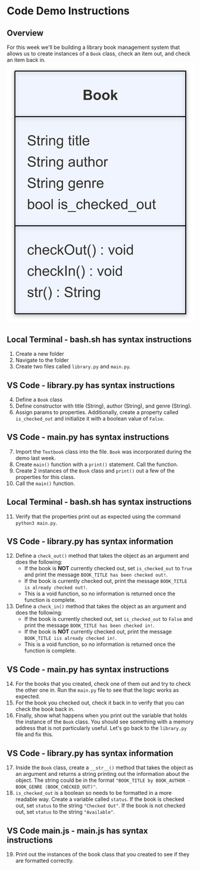 # Code Demo Instructions

## Overview
For this week we'll be building a library book management system that allows us to create instances of a `Book` class, check an item out, and check an item back in.
![Book class](./Book.png)

## Local Terminal - bash.sh has syntax instructions
1. Create a new folder
2. Navigate to the folder
3. Create two files called `library.py` and `main.py`.

## VS Code - library.py has syntax instructions
4. Define a `Book` class
5. Define constructor with title (String), author (String), and genre (String).
6. Assign params to properties. Additionally, create a property called `is_checked_out` and initialize it with a boolean value of `False`.

## VS Code - main.py has syntax instructions
7. Import the `Textbook` class into the file. `Book` was incorporated during the demo last week.
8. Create `main()` function with a `print()` statement. Call the function.
9. Create 2 instances of the `Book` class and `print()` out a few of the properties for this class.
10. Call the `main()` function.

## Local Terminal - bash.sh has syntax instructions
11. Verify that the properties print out as expected using the command `python3 main.py`.

## VS Code - library.py has syntax information
12. Define a `check_out()` method that takes the object as an argument and does the following:
    - If the book is **NOT** currently checked out, set `is_checked_out` to `True` and print the message `BOOK_TITLE has been checked out!`.
    - If the book is currently checked out, print the message `BOOK_TITLE is already checked out!`.
    - This is a void function, so no information is returned once the function is complete.
13. Define a `check_in()` method that takes the object as an argument and does the following:
    - If the book is currently checked out, set `is_checked_out` to `False` and print the message `BOOK_TITLE has been checked in!`.
    - If the book is **NOT** currently checked out, print the message `BOOK_TITLE iis already checked in!`.
    - This is a void function, so no information is returned once the function is complete.

## VS Code - main.py has syntax instructions
14. For the books that you created, check one of them out and try to check the other one in. Run the `main.py` file to see that the logic works as expected.
15. For the book you checked out, check it back in to verify that you can check the book back in.
16. Finally, show what happens when you print out the variable that holds the instance of the `Book` class. You should see something with a memory address that is not particularly useful. Let's go back to the `library.py` file and fix this.

## VS Code - library.py has syntax information
17. Inside the `Book` class, create a `__str__()` method that takes the object as an argument and returns a string printing out the information about the object. The string could be in the format `"BOOK_TITLE by BOOK_AUTHOR - BOOK_GENRE (BOOK_CHECKED_OUT)"`.
18. `is_checked_out` is a boolean so needs to be formatted in a more readable way. Create a variable called `status`. If the book is checked out, set `status` to the string `"Checked Out"`. If the book is not checked out, set `status` to the string `"Available"`.

## VS Code main.js - main.js has syntax instructions
19. Print out the instances of the book class that you created to see if they are formatted correctly.
